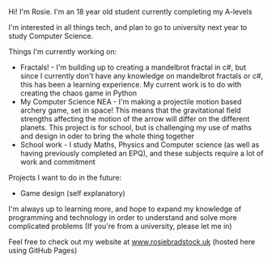Hi! I'm Rosie. I'm an 18 year old student currently completing my A-levels

I'm interested in all things tech, and plan to go to university next year to study Computer Science.

Things I'm currently working on:
-  Fractals! - I'm building up to creating a mandelbrot fractal in c#, but since I currently don't have any knowledge on mandelbrot fractals or c#, this has been a learning experience. My current work is to do with creating the chaos game in Python
-  My Computer Science NEA - I'm making a projectile motion based archery game, set in space! This means that the gravitational field strengths affecting the motion of the arrow will differ on the different planets. This project is for school, but is challenging my use of maths and design in oder to bring the whole thing together
-  School work - I study Maths, Physics and Computer science (as well as having previously completed an EPQ), and these subjects require a lot of work and commitment

Projects I want to do in the future:
- Game design (self explanatory)

I'm always up to learning more, and hope to expand my knowledge of programming and technology in order to understand and solve more complicated problems (If you're from a university, please let me in)
  
Feel free to check out my website at www.rosiebradstock.uk (hosted here using GitHub Pages)

